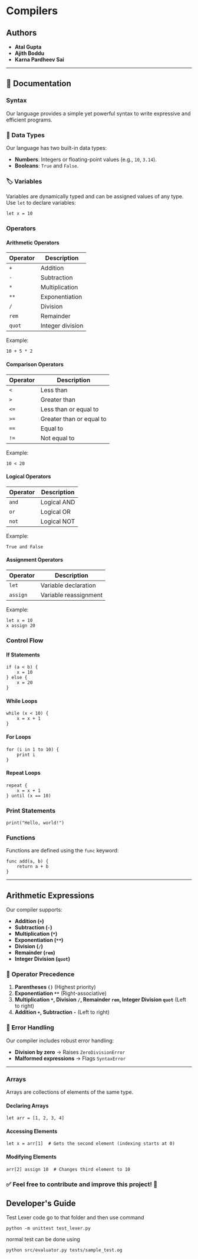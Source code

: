 # Compilers

## Authors
- **Atal Gupta**  
- **Ajith Boddu**  
- **Karna Pardheev Sai**  

---

## 📜 Documentation

###  Syntax
Our language provides a simple yet powerful syntax to write expressive and efficient programs.

### 🧮 Data Types
Our language has two built-in data types:
- **Numbers**: Integers or floating-point values (e.g., `10`, `3.14`).
- **Booleans**: `True` and `False`.

### 🏷️ Variables
Variables are dynamically typed and can be assigned values of any type. Use `let` to declare variables:
```plaintext
let x = 10
```

###  Operators
####  Arithmetic Operators
| Operator | Description |
|----------|------------|
| `+` | Addition |
| `-` | Subtraction |
| `*` | Multiplication |
| `**` | Exponentiation |
| `/` | Division |
| `rem` | Remainder |
| `quot` | Integer division |

Example:
```plaintext
10 + 5 * 2
```

####  Comparison Operators
| Operator | Description |
|----------|------------|
| `<` | Less than |
| `>` | Greater than |
| `<=` | Less than or equal to |
| `>=` | Greater than or equal to |
| `==` | Equal to |
| `!=` | Not equal to |

Example:
```plaintext
10 < 20
```

####  Logical Operators
| Operator | Description |
|----------|------------|
| `and` | Logical AND |
| `or` | Logical OR |
| `not` | Logical NOT |

Example:
```plaintext
True and False
```

####  Assignment Operators
| Operator | Description |
|----------|------------|
| `let` | Variable declaration |
| `assign` | Variable reassignment |

Example:
```plaintext
let x = 10
x assign 20
```

###  Control Flow
#### **If Statements**
```plaintext
if (a < b) {
    x = 10
} else {
    x = 20
}
```

#### **While Loops**
```plaintext
while (x < 10) {
    x = x + 1
}
```

#### **For Loops**
```plaintext
for (i in 1 to 10) {
    print i
}
```

#### **Repeat Loops**
```plaintext
repeat {
    x = x + 1
} until (x == 10)
```

### Print Statements
```plaintext
print("Hello, world!")
```

###  Functions
Functions are defined using the `func` keyword:
```plaintext
func add(a, b) {
    return a + b
}
```

---

##  Arithmetic Expressions

Our compiler supports:
- **Addition (`+`)**
- **Subtraction (`-`)**
- **Multiplication (`*`)**
- **Exponentiation (`**`)**
- **Division (`/`)**
- **Remainder (`rem`)**
- **Integer Division (`quot`)**

### 🔢 Operator Precedence
1. **Parentheses `()`** (Highest priority)
2. **Exponentiation `**`** (Right-associative)
3. **Multiplication `*`, Division `/`, Remainder `rem`, Integer Division `quot`** (Left to right)
4. **Addition `+`, Subtraction `-`** (Left to right)

### 🚨 Error Handling
Our compiler includes robust error handling:
- **Division by zero** → Raises `ZeroDivisionError`
- **Malformed expressions** → Flags `SyntaxError`

---

### Arrays
Arrays are collections of elements of the same type.
#### **Declaring Arrays**
```plaintext
let arr = [1, 2, 3, 4]
```
#### **Accessing Elements**
```plaintext
let x = arr[1]  # Gets the second element (indexing starts at 0)
```
#### **Modifying Elements**
```plaintext
arr[2] assign 10  # Changes third element to 10
```


### ✅ **Feel free to contribute and improve this project!** 🚀




## Developer's Guide
Test Lexer code
go to that folder and then use command
```
python -m unittest test_lexer.py

```


normal test can be done using
```
python src/evaluator.py tests/sample_test.og
```

